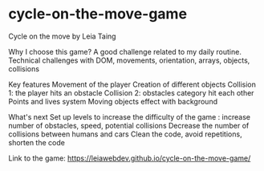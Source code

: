 # cycle-on-the-move-game

Cycle on the move by Leia Taing

Why I choose this game?
A good challenge related to my daily routine.
Technical challenges with DOM, movements, orientation, arrays, objects, collisions

Key features
Movement of the player
Creation of different objects
Collision 1: the player hits an obstacle
Collision 2: obstacles category hit each other
Points and lives system
Moving objects effect with background

What's next
Set up levels to increase the difficulty of the game : increase number of obstacles, speed, potential collisions
Decrease the number of collisions between humans and cars
Clean the code, avoid repetitions, shorten the code

Link to the game:
https://leiawebdev.github.io/cycle-on-the-move-game/
